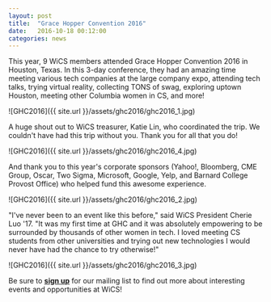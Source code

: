 ```yaml
---
layout: post
title:  "Grace Hopper Convention 2016"
date:   2016-10-18 00:12:00
categories: news
---
```


This year, 9 WiCS members attended Grace Hopper Convention 2016 in Houston, Texas. In this 3-day conference, they had an amazing time meeting various tech companies at the large company expo, attending tech talks, trying virtual reality, collecting TONS of swag, exploring uptown Houston, meeting other Columbia women in CS, and more!

![GHC2016]({{ site.url }}/assets/ghc2016/ghc2016_1.jpg)

A huge shout out to WiCS treasurer, Katie Lin, who coordinated the trip. We couldn't have had this trip without you. Thank you for all that you do!

![GHC2016]({{ site.url }}/assets/ghc2016/ghc2016_4.jpg)

And thank you to this year's corporate sponsors (Yahoo!, Bloomberg, CME Group, Oscar, Two Sigma, Microsoft, Google, Yelp, and Barnard College Provost Office)  who helped fund this awesome experience. 

![GHC2016]({{ site.url }}/assets/ghc2016/ghc2016_2.jpg)

"I've never been to an event like this before," said WiCS President Cherie Luo '17. "It was my first time at GHC and it was absolutely empowering to be surrounded by thousands of other women in tech. I loved meeting CS students from other universities and trying out new technologies I would never have had the chance to try otherwise!" 

![GHC2016]({{ site.url }}/assets/ghc2016/ghc2016_3.jpg)



Be sure to [**sign up**][mailinglist] for our mailing list to find out more about interesting events and opportunities at WiCS!

[mailinglist]: http://columbia.us9.list-manage.com/subscribe?u=4c6a1c710f8ab9cce10272368&id=593b5faa43
